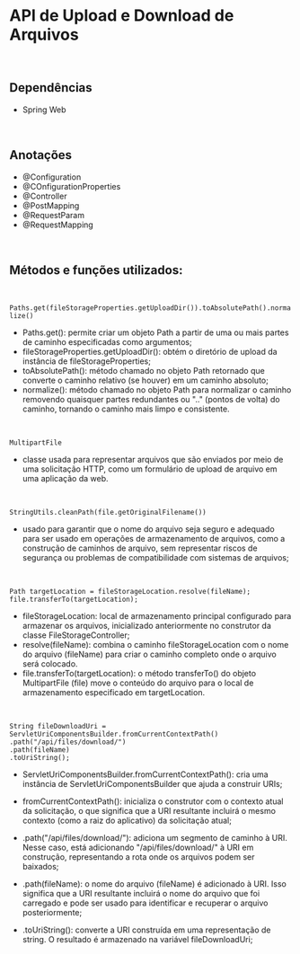 # API de Upload e Download de Arquivos

<br>

## Dependências

- Spring Web

<br>

## Anotações

- @Configuration
- @COnfigurationProperties
- @Controller
- @PostMapping
- @RequestParam
- @RequestMapping

<br>

## Métodos e funções utilizados:

<br>

```Paths.get(fileStorageProperties.getUploadDir()).toAbsolutePath().normalize()```

- Paths.get(): permite criar um objeto Path a partir de uma ou mais partes de caminho especificadas como argumentos;
- fileStorageProperties.getUploadDir(): obtém o diretório de upload da instância de fileStorageProperties;
- toAbsolutePath(): método chamado no objeto Path retornado que converte o caminho relativo (se houver) em um caminho absoluto;
- normalize(): método chamado no objeto Path para normalizar o caminho removendo quaisquer partes redundantes ou ".." (pontos de volta) do caminho, tornando o caminho mais limpo e consistente.

<br>

```MultipartFile```

- classe usada para representar arquivos que são enviados por meio de uma solicitação HTTP, como um formulário de upload de arquivo em uma aplicação da web.

<br>

```StringUtils.cleanPath(file.getOriginalFilename())```

- usado para garantir que o nome do arquivo seja seguro e adequado para ser usado em operações de armazenamento de arquivos, como a construção de caminhos de arquivo, sem representar riscos de segurança ou problemas de compatibilidade com sistemas de arquivos;

<br>

```
Path targetLocation = fileStorageLocation.resolve(fileName);
file.transferTo(targetLocation);
```

- fileStorageLocation: local de armazenamento principal configurado para armazenar os arquivos, inicializado anteriormente no construtor da classe FileStorageController;
- resolve(fileName): combina o caminho fileStorageLocation com o nome do arquivo (fileName) para criar o caminho completo onde o arquivo será colocado.
- file.transferTo(targetLocation): o método transferTo() do objeto MultipartFile (file) move o conteúdo do arquivo para o local de armazenamento especificado em targetLocation.

<br>

```
String fileDownloadUri = ServletUriComponentsBuilder.fromCurrentContextPath()
.path("/api/files/download/")
.path(fileName)
.toUriString();
```

- ServletUriComponentsBuilder.fromCurrentContextPath(): cria uma instância de ServletUriComponentsBuilder que ajuda a construir URIs;

- fromCurrentContextPath(): inicializa o construtor com o contexto atual da solicitação, o que significa que a URI resultante incluirá o mesmo contexto (como a raiz do aplicativo) da solicitação atual;

- .path("/api/files/download/"): adiciona um segmento de caminho à URI. Nesse caso, está adicionando "/api/files/download/" à URI em construção, representando a rota onde os arquivos podem ser baixados;

- .path(fileName): o nome do arquivo (fileName) é adicionado à URI. Isso significa que a URI resultante incluirá o nome do arquivo que foi carregado e pode ser usado para identificar e recuperar o arquivo posteriormente;

- .toUriString(): converte a URI construída em uma representação de string. O resultado é armazenado na variável fileDownloadUri;

<br>